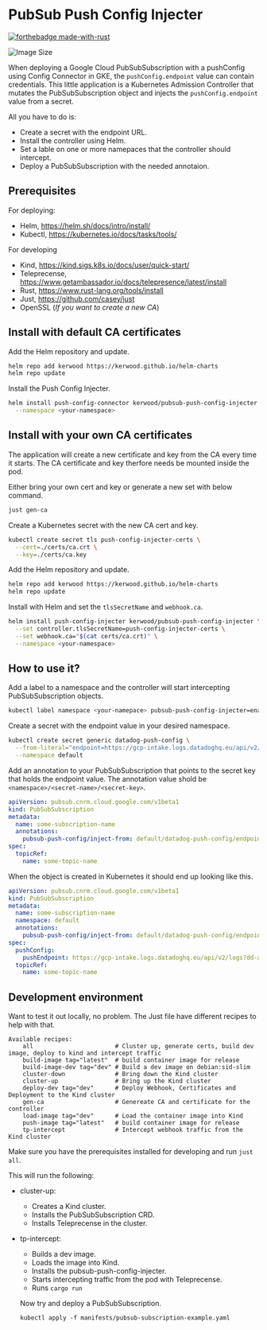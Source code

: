 # PubSub Push Config Injecter
[![forthebadge made-with-rust](http://ForTheBadge.com/images/badges/made-with-rust.svg)](https://www.rust-lang.org/)

![Image Size](https://ghcr-badge.egpl.dev/kerwood/pubsub-push-config-injecter/size?tag=latest)

When deploying a Google Cloud PubSubSubscription with a pushConfig using Config Connector in GKE, the `pushConfig.endpoint` value can contain credentials.
This little application is a Kubernetes Admission Controller that mutates the PubSubSubscription object and injects the `pushConfig.endpoint` value from a secret.

All you have to do is:
- Create a secret with the endpoint URL.
- Install the controller using Helm.
- Set a lable on one or more namepaces that the controller should intercept.
- Deploy a PubSubSubscription with the needed annotaion.

## Prerequisites

For deploying:
 - Helm, <https://helm.sh/docs/intro/install/>
 - Kubectl, <https://kubernetes.io/docs/tasks/tools/>

For developing
 - Kind, <https://kind.sigs.k8s.io/docs/user/quick-start/>
 - Teleprecense, <https://www.getambassador.io/docs/telepresence/latest/install>
 - Rust, <https://www.rust-lang.org/tools/install>
 - Just, <https://github.com/casey/just>
 - OpenSSL (*If you want to create a new CA*)


## Install with default CA certificates

Add the Helm repository and update.
```sh
helm repo add kerwood https://kerwood.github.io/helm-charts
helm repo update
```

Install the Push Config Injecter.
```sh
helm install push-config-connector kerwood/pubsub-push-config-injecter \
  --namespace <your-namespace>
```

## Install with your own CA certificates

The application will create a new certificate and key from the CA every time it starts.
The CA certificate and key therfore needs be mounted inside the pod. 

Either bring your own cert and key or generate a new set with below command.
```sh
just gen-ca
```

Create a Kubernetes secret with the new CA cert and key. 
```sh
kubectl create secret tls push-config-injecter-certs \
  --cert=./certs/ca.crt \
  --key=./certs/ca.key
```

Add the Helm repository and update.
```sh
helm repo add kerwood https://kerwood.github.io/helm-charts
helm repo update
```

Install with Helm and set the `tlsSecretName` and `webhook.ca`.
```sh
helm install push-config-injecter kerwood/pubsub-push-config-injecter \
  --set controller.tlsSecretName=push-config-injecter-certs \
  --set webhook.ca="$(cat certs/ca.crt)" \
  --namespace <your-namespace>
```

## How to use it?

Add a label to a namespace and the controller will start intercepting PubSubSubscription objects.
```sh
kubectl label namespace <your-namepace> pubsub-push-config-injecter=enabled
```

Create a secret with the endpoint value in your desired namespace.
```sh
kubectl create secret generic datadog-push-config \
  --from-literal="endpoint=https://gcp-intake.logs.datadoghq.eu/api/v2/logs?dd-api-key=xxxxxxxxxxx" \
  --namespace default
```

Add an annotation to your PubSubSubscription that points to the secret key that holds the endpoint value.
The annotation value shold be `<namespace>/<secret-name>/<secret-key>`.
```yaml
apiVersion: pubsub.cnrm.cloud.google.com/v1beta1
kind: PubSubSubscription
metadata:
  name: some-subscription-name
  annotations:
    pubsub-push-config/inject-from: default/datadog-push-config/endpoint
spec:
  topicRef:
    name: some-topic-name
```

When the object is created in Kubernetes it should end up looking like this.
```yaml
apiVersion: pubsub.cnrm.cloud.google.com/v1beta1
kind: PubSubSubscription
metadata:
  name: some-subscription-name
  namespace: default
  annotations:
    pubsub-push-config/inject-from: default/datadog-push-config/endpoint
spec:
  pushConfig:
    pushEndpoint: https://gcp-intake.logs.datadoghq.eu/api/v2/logs?dd-api-key=xxxxxxxxxxx
  topicRef:
    name: some-topic-name
```

## Development environment
Want to test it out locally, no problem.
The Just file have different recipes to help with that.
```
Available recipes:
    all                       # Cluster up, generate certs, build dev image, deploy to kind and intercept traffic
    build-image tag="latest"  # build container image for release
    build-image-dev tag="dev" # Build a dev image on debian:sid-slim
    cluster-down              # Bring down the Kind cluster
    cluster-up                # Bring up the Kind cluster
    deploy-dev tag="dev"      # Deploy Webhook, Certificates and Deployment to the Kind cluster
    gen-ca                    # Genereate CA and certificate for the controller
    load-image tag="dev"      # Load the container image into Kind
    push-image tag="latest"   # build container image for release
    tp-intercept              # Intercept webhook traffic from the Kind cluster
```

Make sure you have the prerequisites installed for developing and run `just all`.

This will run the following:
- cluster-up:
  - Creates a Kind cluster.
  - Installs the PubSubSubscription CRD.
  - Installs Teleprecense in the cluster.
- tp-intercept:
  - Builds a dev image.
  - Loads the image into Kind.
  - Installs the pubsub-push-config-injecter.
  - Starts intercepting traffic from the pod with Teleprecense.
  - Runs `cargo run`

  Now try and deploy a PubSubSubscription.
  ```
  kubectl apply -f manifests/pubsub-subscription-example.yaml
  ```
